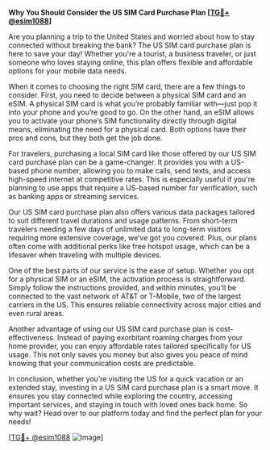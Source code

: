 **Why You Should Consider the US SIM Card Purchase Plan [[TG💪+ @esim1088](https://t.me/s/esim1088)]**

Are you planning a trip to the United States and worried about how to stay connected without breaking the bank? The US SIM card purchase plan is here to save your day! Whether you're a tourist, a business traveler, or just someone who loves staying online, this plan offers flexible and affordable options for your mobile data needs.

When it comes to choosing the right SIM card, there are a few things to consider. First, you need to decide between a physical SIM card and an eSIM. A physical SIM card is what you’re probably familiar with—just pop it into your phone and you’re good to go. On the other hand, an eSIM allows you to activate your phone’s SIM functionality directly through digital means, eliminating the need for a physical card. Both options have their pros and cons, but they both get the job done.

For travelers, purchasing a local SIM card like those offered by our US SIM card purchase plan can be a game-changer. It provides you with a US-based phone number, allowing you to make calls, send texts, and access high-speed internet at competitive rates. This is especially useful if you're planning to use apps that require a US-based number for verification, such as banking apps or streaming services.

Our US SIM card purchase plan also offers various data packages tailored to suit different travel durations and usage patterns. From short-term travelers needing a few days of unlimited data to long-term visitors requiring more extensive coverage, we’ve got you covered. Plus, our plans often come with additional perks like free hotspot usage, which can be a lifesaver when traveling with multiple devices.

One of the best parts of our service is the ease of setup. Whether you opt for a physical SIM or an eSIM, the activation process is straightforward. Simply follow the instructions provided, and within minutes, you’ll be connected to the vast network of AT&T or T-Mobile, two of the largest carriers in the US. This ensures reliable connectivity across major cities and even rural areas.

Another advantage of using our US SIM card purchase plan is cost-effectiveness. Instead of paying exorbitant roaming charges from your home provider, you can enjoy affordable rates tailored specifically for US usage. This not only saves you money but also gives you peace of mind knowing that your communication costs are predictable.

In conclusion, whether you’re visiting the US for a quick vacation or an extended stay, investing in a US SIM card purchase plan is a smart move. It ensures you stay connected while exploring the country, accessing important services, and staying in touch with loved ones back home. So why wait? Head over to our platform today and find the perfect plan for your needs!

[[TG💪+ @esim1088](https://t.me/s/esim1088) ![Image](https://i.postimg.cc/Y0z9fWf4/image.png)]